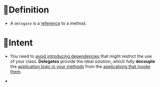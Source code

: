 # 📝Definition
- A `delegate` is a <u>reference</u> to a method.

# 🎯Intent
- You need to <u>avoid introducing dependencies</u> that might restrict the use of your class. **Delegates** provide the ideal solution, which fully **decouple** the <u>application logic in your methods</u> from the <u>applications that invoke them</u>.

-

